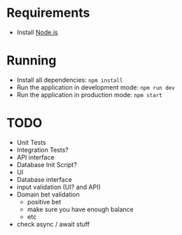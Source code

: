 # Requirements
- Install [Node.js](https://nodejs.org/en/)

# Running
- Install all dependencies: `npm install`
- Run the application in development mode: `npm run dev`
- Run the application in production mode: `npm start`

# TODO
- Unit Tests
- Integration Tests?
- API interface
- Database Init Script?
- UI
- Database interface
- input validation (UI? and API)
- Domain bet validation
    - positive bet
    - make sure you have enough balance
    - etc
- check async / await stuff